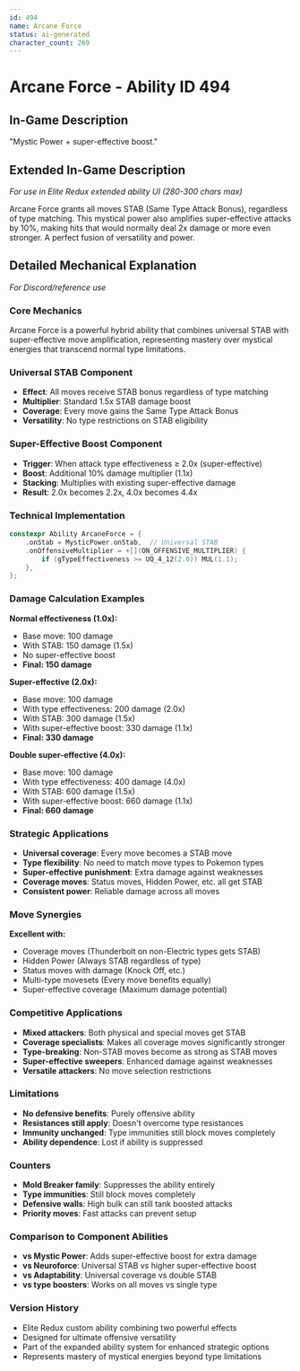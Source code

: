 ```yaml
---
id: 494
name: Arcane Force
status: ai-generated
character_count: 269
---
```


# Arcane Force - Ability ID 494

## In-Game Description
"Mystic Power + super-effective boost."

## Extended In-Game Description
*For use in Elite Redux extended ability UI (280-300 chars max)*

Arcane Force grants all moves STAB (Same Type Attack Bonus), regardless of type matching. This mystical power also amplifies super-effective attacks by 10%, making hits that would normally deal 2x damage or more even stronger. A perfect fusion of versatility and power.

## Detailed Mechanical Explanation
*For Discord/reference use*

### Core Mechanics
Arcane Force is a powerful hybrid ability that combines universal STAB with super-effective move amplification, representing mastery over mystical energies that transcend normal type limitations.

### Universal STAB Component
- **Effect**: All moves receive STAB bonus regardless of type matching
- **Multiplier**: Standard 1.5x STAB damage boost
- **Coverage**: Every move gains the Same Type Attack Bonus
- **Versatility**: No type restrictions on STAB eligibility

### Super-Effective Boost Component
- **Trigger**: When attack type effectiveness ≥ 2.0x (super-effective)
- **Boost**: Additional 10% damage multiplier (1.1x)
- **Stacking**: Multiplies with existing super-effective damage
- **Result**: 2.0x becomes 2.2x, 4.0x becomes 4.4x

### Technical Implementation
```c
constexpr Ability ArcaneForce = {
    .onStab = MysticPower.onStab,  // Universal STAB
    .onOffensiveMultiplier = +[](ON_OFFENSIVE_MULTIPLIER) {
        if (gTypeEffectiveness >= UQ_4_12(2.0)) MUL(1.1);
    },
};
```

### Damage Calculation Examples
**Normal effectiveness (1.0x):**
- Base move: 100 damage
- With STAB: 150 damage (1.5x)
- No super-effective boost
- **Final: 150 damage**

**Super-effective (2.0x):**
- Base move: 100 damage  
- With type effectiveness: 200 damage (2.0x)
- With STAB: 300 damage (1.5x)
- With super-effective boost: 330 damage (1.1x)
- **Final: 330 damage**

**Double super-effective (4.0x):**
- Base move: 100 damage
- With type effectiveness: 400 damage (4.0x)
- With STAB: 600 damage (1.5x)
- With super-effective boost: 660 damage (1.1x)
- **Final: 660 damage**

### Strategic Applications
- **Universal coverage**: Every move becomes a STAB move
- **Type flexibility**: No need to match move types to Pokemon types
- **Super-effective punishment**: Extra damage against weaknesses
- **Coverage moves**: Status moves, Hidden Power, etc. all get STAB
- **Consistent power**: Reliable damage across all moves

### Move Synergies
**Excellent with:**
- Coverage moves (Thunderbolt on non-Electric types gets STAB)
- Hidden Power (Always STAB regardless of type)
- Status moves with damage (Knock Off, etc.)
- Multi-type movesets (Every move benefits equally)
- Super-effective coverage (Maximum damage potential)

### Competitive Applications
- **Mixed attackers**: Both physical and special moves get STAB
- **Coverage specialists**: Makes all coverage moves significantly stronger
- **Type-breaking**: Non-STAB moves become as strong as STAB moves
- **Super-effective sweepers**: Enhanced damage against weaknesses
- **Versatile attackers**: No move selection restrictions

### Limitations
- **No defensive benefits**: Purely offensive ability
- **Resistances still apply**: Doesn't overcome type resistances
- **Immunity unchanged**: Type immunities still block moves completely
- **Ability dependence**: Lost if ability is suppressed

### Counters
- **Mold Breaker family**: Suppresses the ability entirely
- **Type immunities**: Still block moves completely
- **Defensive walls**: High bulk can still tank boosted attacks
- **Priority moves**: Fast attacks can prevent setup

### Comparison to Component Abilities
- **vs Mystic Power**: Adds super-effective boost for extra damage
- **vs Neuroforce**: Universal STAB vs higher super-effective boost
- **vs Adaptability**: Universal coverage vs double STAB
- **vs type boosters**: Works on all moves vs single type

### Version History
- Elite Redux custom ability combining two powerful effects
- Designed for ultimate offensive versatility
- Part of the expanded ability system for enhanced strategic options
- Represents mastery of mystical energies beyond type limitations